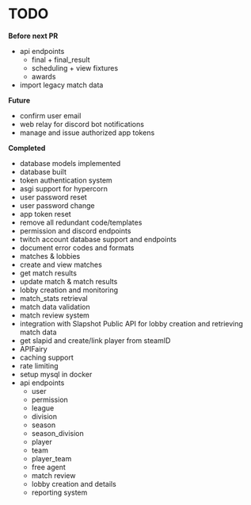 # TODO

**Before next PR**
 - api endpoints
   - final + final_result
   - scheduling + view fixtures
   - awards
 - import legacy match data

**Future**
 - confirm user email
 - web relay for discord bot notifications
 - manage and issue authorized app tokens

**Completed**
 - database models implemented
 - database built
 - token authentication system
 - asgi support for hypercorn
 - user password reset
 - user password change
 - app token reset
 - remove all redundant code/templates
 - permission and discord endpoints
 - twitch account database support and endpoints
 - document error codes and formats
 - matches & lobbies
 - create and view matches
 - get match results
 - update match & match results
 - lobby creation and monitoring
 - match_stats retrieval
 - match data validation
 - match review system
 - integration with Slapshot Public API for lobby creation and retrieving match data
 - get slapid and create/link player from steamID
 - APIFairy
 - caching support
 - rate limiting
 - setup mysql in docker
 - api endpoints
   - user
   - permission
   - league
   - division
   - season
   - season_division
   - player
   - team
   - player_team
   - free agent
   - match review
   - lobby creation and details
   - reporting system